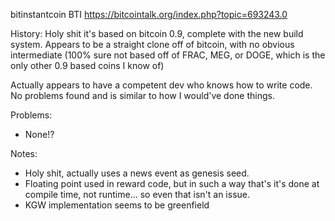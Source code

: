 bitinstantcoin BTI https://bitcointalk.org/index.php?topic=693243.0

History: Holy shit it's based on bitcoin 0.9, complete with the new build system.
Appears to be a straight clone off of bitcoin, with no obvious intermediate (100% sure not based off of FRAC, MEG, or DOGE, which is the only other 0.9 based coins I know of)

Actually appears to have a competent dev who knows how to write code. No problems found and is similar to how I would've done things. 

Problems:

* None!? 

Notes:

* Holy shit, actually uses a news event as genesis seed.
* Floating point used in reward code, but in such a way that's it's done at compile time, not runtime... so even that isn't an issue.
* KGW implementation seems to be greenfield